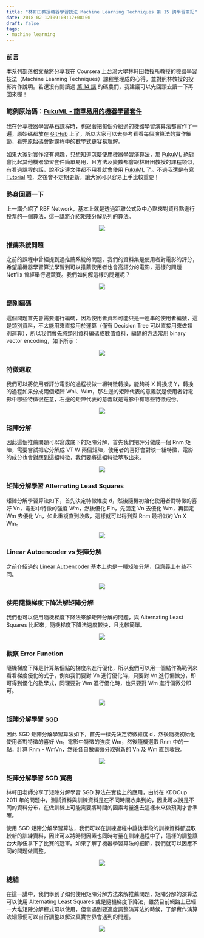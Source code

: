 ```yaml
---
title: "林軒田教授機器學習技法 Machine Learning Techniques 第 15 講學習筆記"
date: 2018-02-12T09:03:17+08:00
draft: false
tags:
- machine learning
---
```


### 前言

本系列部落格文章將分享我在 Coursera 上台灣大學林軒田教授所教授的機器學習技法（Machine Learning Techniques）課程整理成的心得，並對照林教授的投影片作說明。若還沒有閱讀過 [第 14 講](https://blog.fukuball.com/lin-xuan-tian-jiao-shou-ji-qi-xue-xi-ji-fa-machine-learning-techniques-di-14-jiang-xue-xi-bi-ji/) 的碼農們，我建議可以先回頭去讀一下再回來喔！

### 範例原始碼：[FukuML - 簡單易用的機器學習套件](https://github.com/fukuball/fuku-ml)

我在分享機器學習基石課程時，也跟著把每個介紹過的機器學習演算法都實作了一遍，原始碼都放在 [GitHub](https://github.com/fukuball/fuku-ml) 上了，所以大家可以去參考看看每個演算法的實作細節，看完原始碼會對課程中的數學式更容易理解。

如果大家對實作沒有興趣，只想知道怎麼使用機器學習演算法，那 [FukuML](https://github.com/fukuball/fuku-ml) 絕對會比起其他機器學習套件簡單易用，且方法及變數都會跟林軒田教授的課程類似，有看過課程的話，說不定連文件都不用看就會使用 [FukuML](https://github.com/fukuball/fuku-ml) 了。不過我還是有寫 [Tutorial](https://github.com/fukuball/FukuML-Tutorial) 啦，之後會不定期更新，讓大家可以容易上手比較重要！

### 熱身回顧一下

上一講介紹了 RBF Network，基本上就是透過距離公式及中心點來對資料點進行投票的一個算法，這一講將介紹矩陣分解系列的算法。

<p style="text-align:center">
    <img src="http://static.obeobe.com/image/blog-image/Machine-Learning-Techniques-15-01.png">
</p>

### 推薦系統問題

之前的課程中曾經提到過推薦系統的問題，我們的資料集是使用者對電影的評分，希望讓機器學習算法學習到可以推薦使用者也會高評分的電影，這樣的問題 Netflix 曾經舉行過競賽。我們如何解這樣的問題呢？

<p style="text-align:center">
    <img src="http://static.obeobe.com/image/blog-image/Machine-Learning-Techniques-15-02.png">
</p>

### 類別編碼

這個問題首先會需要進行編碼，因為使用者資料可能只是一連串的使用者編號，這是類別資料，不太能用來直接用於運算（僅有 Decision Tree 可以直接用來做類別運算），所以我們會先將類別資料編碼成數值資料，編碼的方法常用 binary vector encoding，如下所示：

<p style="text-align:center">
    <img src="http://static.obeobe.com/image/blog-image/Machine-Learning-Techniques-15-03.png">
</p>

### 特徵選取

我們可以將使用者評分電影的過程視做一組特徵轉換，能夠將 X 轉換成 Y，轉換的過程如果分成兩個矩陣 Wni、Wim，那左邊的矩陣代表的意義就是使用者對電影中哪些特徵很在意，右邊的矩陣代表的意義就是電影中有哪些特徵成份。

<p style="text-align:center">
    <img src="http://static.obeobe.com/image/blog-image/Machine-Learning-Techniques-15-04.png">
</p>

### 矩陣分解

因此這個推薦問題可以寫成底下的矩陣分解，首先我們把評分做成一個 Rnm 矩陣，需要嘗試把它分解成 VT W 兩個矩陣，使用者的喜好會對映一組特徵，電影的成分也會對應到這組特徵，我們要將這組特徵萃取出來。

<p style="text-align:center">
    <img src="http://static.obeobe.com/image/blog-image/Machine-Learning-Techniques-15-07.png">
</p>

### 矩陣分解學習 Alternating Least Squares

矩陣分解學習算法如下，首先決定特徵維度 d，然後隨機初始化使用者對特徵的喜好 Vn，電影中特徵的強度 Wm，然後優化 Ein，先固定 Vn 去優化 Wm，再固定 Wm 去優化 Vn，如此重複直到收斂，這樣就可以得到與 Rnm 最相似的 Vn X Wm。

<p style="text-align:center">
    <img src="http://static.obeobe.com/image/blog-image/Machine-Learning-Techniques-15-09.png">
</p>

### Linear Autoencoder vs 矩陣分解

之前介紹過的 Linear Autoencoder 基本上也是一種矩陣分解，但意義上有些不同。

<p style="text-align:center">
    <img src="http://static.obeobe.com/image/blog-image/Machine-Learning-Techniques-15-10.png">
</p>

### 使用隨機梯度下降法解矩陣分解

我們也可以使用隨機梯度下降法來解矩陣分解的問題，與 Alternating Least Squares 比起來，隨機梯度下降法速度較快，且比較簡單。

<p style="text-align:center">
    <img src="http://static.obeobe.com/image/blog-image/Machine-Learning-Techniques-15-11.png">
</p>

### 觀察 Error Function

隨機梯度下降是計算某個點的梯度來進行優化，所以我們可以用一個點作為範例來看看梯度優化的式子，例如我們要對 Vn 進行優化時，只要對 Vn 進行偏微分，即可得到優化的數學式，同理要對 Wm 進行優化時，也只要對 Wm 進行偏微分即可。

<p style="text-align:center">
    <img src="http://static.obeobe.com/image/blog-image/Machine-Learning-Techniques-15-12.png">
</p>

### 矩陣分解學習 SGD

因此 SGD 矩陣分解學習算法如下，首先一樣先決定特徵維度 d，然後隨機初始化使用者對特徵的喜好 Vn，電影中特徵的強度 Wm，然後隨機選取 Rnm 中的一點，計算 Rnm - WmVn，然後各自做偏微分取得新的 Vn 及 Wm 直到收斂。

<p style="text-align:center">
    <img src="http://static.obeobe.com/image/blog-image/Machine-Learning-Techniques-15-13.png">
</p>

### 矩陣分解學習 SGD 實務

林軒田老師分享了矩陣分解學習 SGD 算法在實務上的應用，由於在 KDDCup 2011 年的問題中，測試資料與訓練資料是在不同時間收集到的，因此可以說是不同的資料分布，在做訓練上可能需要將時間的因素考量進去這樣未來做預測才會準確。

使用 SGD 矩陣分解學習算法，我們可以在訓練過程中讓後半段的訓練資料都選取較新的訓練資料，因此可以將時間因素也同時考量在訓練過程中了，這樣的調整讓台大隊伍拿下了比賽的冠軍。如果了解了機器學習算法的細節，我們就可以因應不同的問題做調整。

<p style="text-align:center">
    <img src="http://static.obeobe.com/image/blog-image/Machine-Learning-Techniques-15-14.png">
</p>

### 總結

在這一講中，我們學到了如何使用矩陣分解方法來解推薦問題，矩陣分解的演算法可以使用 Alternating Least Squares 或是隨機梯度下降法，雖然目前網路上已經一大堆矩陣分解程式可以使用，但當遇到要適度調整演算法的時候，了解實作演算法細節便可以自行調整以解決真實世界會遇到的問題。

<p style="text-align:center">
    <img src="http://static.obeobe.com/image/blog-image/Machine-Learning-Techniques-15-18.png">
</p>

